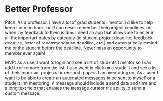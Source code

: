 # Better Professor

Pitch: As a professor, I have a lot of grad students I mentor. I'd like to help keep them on track, but I can never remember their project deadlines, or when my feedback to them is due. I need an app that allows me to enter in all the important dates by category (ie student project deadline, feedback deadline, letter of recommendation deadline, etc.) and automatically remind me or the student before the deadline. Never miss an opportunity to member ever again!

MVP: As a user I want to login and see a list of students I mentor so I can add to or remove from the list. I also want to click on a student and see a list of their important projects or research papers I am mentoring on. As a user I want to be able to create an automated messages to be sent to myself or a student I'm mentoring. A message should include a send date and time and a long text field that enables the message curator the ability to send a custom message.
